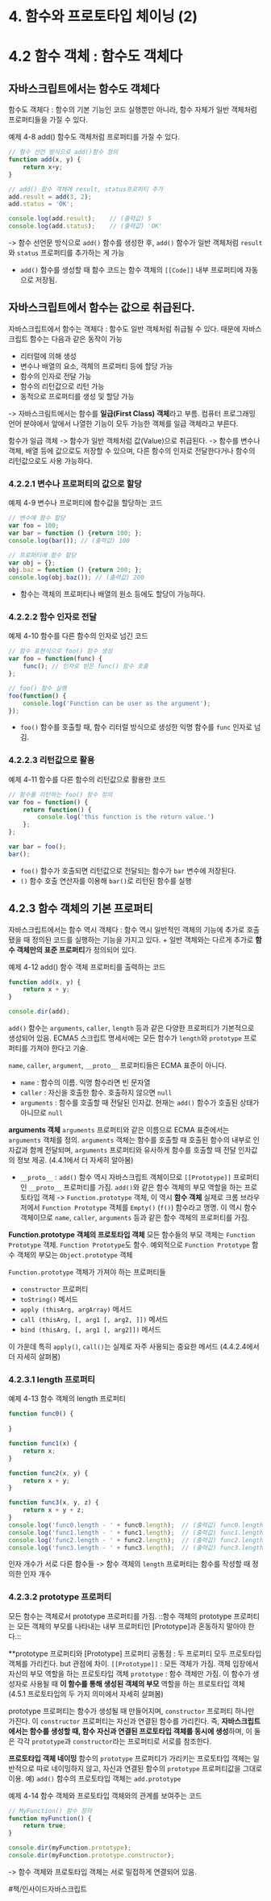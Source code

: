 # 4. 함수와 프로토타입 체이닝 (2)
# 4.2 함수 객체 : 함수도 객체다
## 자바스크립트에서는 함수도 객체다
함수도 객체다 : 함수의 기본 기능인 코드 실행뿐만 아니라, 함수 자체가 일반 객체처럼 프로퍼티들을 가질 수 있다.

예제 4-8 add() 함수도 객체처럼 프로퍼티를 가질 수 있다.
```javascript
// 함수 선언 방식으로 add()함수 정의
function add(x, y) {
    return x+y;
}

// add() 함수 객체에 result, status프로퍼티 추가
add.result = add(3, 2);
add.status = 'OK';

console.log(add.result);    // (출력값) 5
console.log(add.status);    // (출력값) 'OK'
```

-> 함수 선언문 방식으로 `add()` 함수를 생성한 후, `add()` 함수가 일반 객체처럼 `result`와 `status` 프로퍼티를 추가하는 게 가능

- `add()` 함수를 생성할 때 함수 코드는 함수 객체의 `[[Code]]` 내부 프로퍼티에 자동으로 저장됨.

## 자바스크립트에서 함수는 값으로 취급된다.
자바스크립트에서 함수는 객체다 : 함수도 일반 객체처럼 취급될 수 있다.
때문에 자바스크립트 함수는 다음과 같은 동작이 가능
- 리터럴에 의해 생성
- 변수나 배열의 요소, 객체의 프로퍼티 등에 할당 가능
- 함수의 인자로 전달 가능
- 함수의 리턴값으로 리턴 가능
- 동적으로 프로퍼티를 생성 및 할당 가능

-> 자바스크림트에서는 함수를 **일급(First Class) 객체**라고 부름.
컴퓨터 프로그래밍 언어 분야에서 앞에서 나열한 기능이 모두 가능한 객체를 일급 객체라고 부른다.

함수가 일급 객체 -> 함수가 일반 객체처럼 값(Value)으로 취급된다.
-> 함수를 변수나 객체, 배열 등에 값으로도 저장할 수 있으며, 다른 함수의 인자로 전달한다거나 함수의 리턴값으로도 사용 가능하다.

### 4.2.2.1 변수나 프로퍼티의 값으로 할당

예제 4-9 변수나 프로퍼티에 함수값을 할당하는 코드
```javascript
// 변수에 함수 할당
var foo = 100;
var bar = function () {return 100; };
console.log(bar()); // (출력값) 100

// 프로퍼티에 함수 할당
var obj = {};
obj.baz = function () {return 200; };
console.log(obj.baz()); // (출력값) 200
```

- 함수는 객체의 프로퍼티나 배열의 원소 등에도 할당이 가능하다.

### 4.2.2.2 함수 인자로 전달

예제 4-10 함수를 다른 함수의 인자로 넘긴 코드
```javascript
// 함수 표현식으로 foo() 함수 생성
var foo = function(func) {
    func(); // 인자로 받은 func() 함수 호출
};

// foo() 함수 실행
foo(function() {
    console.log('Function can be user as the argument');
});
```

- `foo()` 함수를 호출할 때, 함수 리터럴 방식으로 생성한 익명 함수를 `func` 인자로 넘김.

### 4.2.2.3 리턴값으로 활용

예제 4-11 함수를 다른 함수의 리턴값으로 활용한 코드
```javascript
// 함수를 리턴하는 foo() 함수 정의
var foo = function() {
    return function() {
        console.log('this function is the return value.')
    };
};

var bar = foo();
bar();
```

- `foo()` 함수가 호출되면 리턴값으로 전달되는 함수가 `bar` 변수에 저장된다.
- `()` 함수 호출 연산자를 이용해 `bar()`로 리턴된 함수를 실행

## 4.2.3 함수 객체의 기본 프로퍼티
자바스크립트에서는 함수 역시 객체다 : 함수 역시 일반적인 객체의 기능에 추가로 호출됐을 때 정의된 코드를 실행하는 기능을 가지고 있다. + 일반 객체와는 다르게 추가로 **함수 객체만의 표준 프로퍼티**가 정의되어 있다.

예제 4-12 add() 함수 객체 프로퍼티를 출력하는 코드
```javascript
function add(x, y) {
    return x + y;
}

console.dir(add);
```

`add()` 함수는 `arguments`, `caller`, `length` 등과 같은 다양한 프로퍼티가 기본적으로 생성되어 있음.
ECMA5 스크립트 명세서에는 모든 함수가 `length`와 `prototype` 프로퍼티를 가져야 한다고 기술.

`name`, `caller`, `argument`, `__proto__` 프로퍼티들은 ECMA 표준이 아니다.
- `name` : 함수의 이름. 익명 함수라면 빈 문자열
- `caller` : 자신을 호출한 함수. 호출하지 않으면 `null`
- `arguments` : 함수를 호출할 때 전달된 인자값. 현재는 `add()` 함수가 호출된 상태가 아니므로 `null`

**arguments 객체**
`arguments` 프로퍼티와 같은 이름으로 ECMA 표준에서는 `arguments` 객체를 정의. `arguments` 객체는 함수를 호출할 때 호출된 함수의 내부로 인자값과 함께 전달되며, `arguments` 프로퍼티와 유사하게 함수를 호출할 때 전달 인자값의 정보 제공. (4.4.1에서 더 자세히 알아봄)

- `__proto__` : `add()` 함수 역시 자바스크립트 객체이므로 `[[Prototype]]` 프로퍼티인 `__proto__` 프로퍼티를 가짐.  `add()`와 같은 함수 객체의 부모 역할을 하는 프로토타입 객체 -> `Function.prototype` 객체, 이 역시 **함수 객체** 실제로 크롬 브라우저에서 `Function Prototype` 객체를 `Empty()` (`f()`) 함수라고 명명. 이 역시 함수 객체이므로 `name`, `caller`, `arguments` 등과 같은 함수 객체의 프로퍼티를 가짐.

**Function.prototype 객체의 프로토타입 객체**
모든 함수들의 부모 객체는 `Function Prototype` 객체.
`Function Prototype`도 함수.
예외적으로 `Function Prototype` 함수 객체의 부모는 `Object.prototype` 객체

`Function.prototype` 객체가 가져야 하는 프로퍼티들
- `constructor` 프로퍼티
- `toString()` 메서드
- `apply (thisArg, argArray)` 메서드
- `call (thisArg, [, arg1 [, arg2, ]])` 메서드
- `bind (thisArg, [, arg1 [, arg2]])` 메서드

이 가운데 특히 `apply()`, `call()`는 실제로 자주 사용되는 중요한 메서드 (4.4.2.4에서 더 자세히 살펴봄)

### 4.2.3.1 length 프로퍼티
 
예제 4-13 함수 객체의 length 프로퍼티
```javascript
function func0() {
    
}

function func1(x) {
    return x;
}

function func2(x, y) {
    return x + y;
}

function func3(x, y, z) {
    return x + y + z;
}
console.log('func0.length - ' + func0.length);  // (출력값) func0.length - 0
console.log('func1.length - ' + func1.length);  // (출력값) func1.length - 1
console.log('func2.length - ' + func2.length);  // (출력값) func2.length - 2
console.log('func3.length - ' + func3.length);  // (출력값) func3.length - 3
```

인자 개수가 서로 다른 함수들 -> 함수 객체의 `length` 프로퍼티는 함수를 작성할 때 정의한 인자 개수

### 4.2.3.2 prototype 프로퍼티
모든 함수는 객체로서 prototype 프로퍼티를 가짐.
::함수 객체의 prototype 프로퍼티는 모든 객체의 부모를 나타내는 내부 프로퍼티인 [Prototype]과 혼동하지 말아야 한다.::

**prototype 프로퍼티와 [Prototype] 프로퍼티
공통점 : 두 프로퍼티 모두 프로토타입 객체를 가리킨다.
but 관점에 차이.
`[[Prototype]]` : 모든 객체가 가짐. 객체 입장에서 자신의 부모 역할을 하는 프로토타입 객체
`prototype` : 함수 객체만 가짐. 이 함수가 생성자로 사용될 때 **이 함수를 통해 생성된 객체의 부모** 역할을 하는 프로토타입 객체 (4.5.1 프로토타입의 두 가지 의미에서 자세히 살펴봄)

prototype 프로퍼티는 함수가 생성될 때 만들어지며, `constructor` 프로퍼티 하나만 가진다. 이 `constructor` 프로퍼티는 자신과 연결된 함수를 가리킨다.
즉, **자바스크립트에서는 함수를 생성할 때, 함수 자신과 연결된 프로토타입 객체를 동시에 생성**하며, 이 둘은 각각 `prototype`과 `constructor`라는 프로퍼티로 서로를 참조한다.

**프로토타입 객체 네이밍**
함수의 `prototype` 프로퍼티가 가리키는 프로토타입 객체는 일반적으로 따로 네이밍하지 않고, 자신과 연결된 함수의 `prototype` 프로퍼티값을 그대로 이용.
예) `add()` 함수의 프로토타입 객체는 `add.prototype`

예제 4-14 함수 객체와 프로토타입 객체와의 관계를 보여주는 코드
```javascript
// MyFunction() 함수 정의
function myFunction() {
    return true;
}

console.dir(myFunction.prototype);
console.dir(myFunction.prototype.constructor);
```

-> 함수 객체와 프로토타입 객체는 서로 밀접하게 연결되어 있음.

#책/인사이드자바스크립트